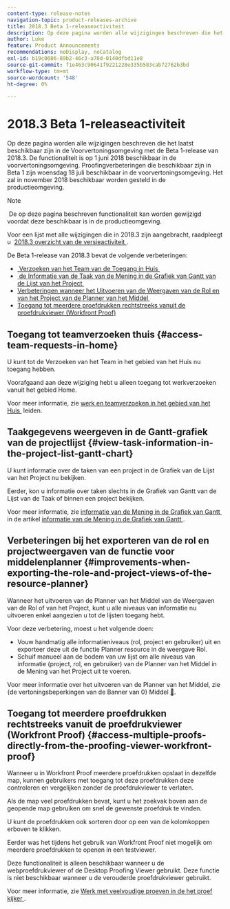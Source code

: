 ```yaml
---
content-type: release-notes
navigation-topic: product-releases-archive
title: 2018.3 Beta 1-releaseactiviteit
description: Op deze pagina worden alle wijzigingen beschreven die het laatst beschikbaar zijn in de Voorvertoningsomgeving met de Beta 1-release van 2018.3. De functionaliteit is op 1 juni 2018 beschikbaar in de voorvertoningsomgeving. Proofingverbeteringen die beschikbaar zijn in Beta 1 zijn woensdag 18 juli beschikbaar in de voorvertoningsomgeving. Het zal in november 2018 beschikbaar worden gesteld in de productieomgeving.
author: Luke
feature: Product Announcements
recommendations: noDisplay, noCatalog
exl-id: b19c0086-89b2-46c3-a70d-0140dfbd11e8
source-git-commit: f1e463c90641f9221228e335b583cab72762b3bd
workflow-type: tm+mt
source-wordcount: '548'
ht-degree: 0%

---
```


# 2018.3 Beta 1-releaseactiviteit

Op deze pagina worden alle wijzigingen beschreven die het laatst beschikbaar zijn in de Voorvertoningsomgeving met de Beta 1-release van 2018.3. De functionaliteit is op 1 juni 2018 beschikbaar in de voorvertoningsomgeving. Proofingverbeteringen die beschikbaar zijn in Beta 1 zijn woensdag 18 juli beschikbaar in de voorvertoningsomgeving. Het zal in november 2018 beschikbaar worden gesteld in de productieomgeving.

>[!NOTE]
>
> De op deze pagina beschreven functionaliteit kan worden gewijzigd voordat deze beschikbaar is in de productieomgeving.

Voor een lijst met alle wijzigingen die in 2018.3 zijn aangebracht, raadpleegt u  [&#x200B; 2018.3 overzicht van de versieactiviteit &#x200B;](../../../../product-announcements/product-releases/quarterly-release-archive/2018.3-release-activity/2018-3-release-activity-overview.md).

De Beta 1-release van 2018.3 bevat de volgende verbeteringen:

* [&#x200B; Verzoeken van het Team van de Toegang in Huis &#x200B;](#access-team-requests-in-home)
* [&#x200B; de Informatie van de Taak van de Mening in de Grafiek van Gantt van de Lijst van het Project &#x200B;](#view-task-information-in-the-project-list-gantt-chart)
* [&#x200B; Verbeteringen wanneer het Uitvoeren van de Weergaven van de Rol en van het Project van de Planner van het Middel &#x200B;](#improvements-when-exporting-the-role-and-project-views-of-the-resource-planner)
* [Toegang tot meerdere proefdrukken rechtstreeks vanuit de proefdrukviewer (Workfront Proof)](#access-multiple-proofs-directly-from-the-proofing-viewer-workfront-proof)

## Toegang tot teamverzoeken thuis {#access-team-requests-in-home}

U kunt tot de Verzoeken van het Team in het gebied van het Huis nu toegang hebben.

Voorafgaand aan deze wijziging hebt u alleen toegang tot werkverzoeken vanuit het gebied Home.

Voor meer informatie, zie [&#x200B; werk en teamverzoeken in het gebied van het Huis &#x200B;](../../../../workfront-basics/using-home/using-the-home-area/manage-work-and-team-requests-home.md) leiden.

## Taakgegevens weergeven in de Gantt-grafiek van de projectlijst {#view-task-information-in-the-project-list-gantt-chart}

U kunt informatie over de taken van een project in de Grafiek van de Lijst van het Project nu bekijken. 

Eerder, kon u informatie over taken slechts in de Grafiek van Gantt van de Lijst van de Taak of binnen een project bekijken.

Voor meer informatie, zie [&#x200B; informatie van de Mening in de Grafiek van Gantt &#x200B;](../../../../manage-work/gantt-chart/use-the-gantt-chart/view-info-in-gantt.md) in de artikel [&#x200B; informatie van de Mening in de Grafiek van Gantt &#x200B;](../../../../manage-work/gantt-chart/use-the-gantt-chart/view-info-in-gantt.md).

## Verbeteringen bij het exporteren van de rol en projectweergaven van de functie voor middelenplanner {#improvements-when-exporting-the-role-and-project-views-of-the-resource-planner}

Wanneer het uitvoeren van de Planner van het Middel van de Weergaven van de Rol of van het Project, kunt u alle niveaus van informatie nu uitvoeren enkel aangezien u tot de lijsten toegang hebt.

Voor deze verbetering, moest u het volgende doen:

* Vouw handmatig alle informatieniveaus (rol, project en gebruiker) uit en exporteer deze uit de functie Planner resource in de weergave Rol.
* Schuif manueel aan de bodem van uw lijst om alle niveaus van informatie (project, rol, en gebruiker) van de Planner van het Middel in de Mening van het Project uit te voeren.

Voor meer informatie over het uitvoeren van de Planner van het Middel, zie {de vertoningsbeperkingen van de Banner van 0} Middel [&#128279;](../../../../resource-mgmt/resource-planning/resource-planner-display-limitations.md).

## Toegang tot meerdere proefdrukken rechtstreeks vanuit de proefdrukviewer (Workfront Proof) {#access-multiple-proofs-directly-from-the-proofing-viewer-workfront-proof}

Wanneer u in Workfront Proof meerdere proefdrukken opslaat in dezelfde map, kunnen gebruikers met toegang tot deze proefdrukken deze controleren en vergelijken zonder de proefdrukviewer te verlaten. 

Als de map veel proefdrukken bevat, kunt u het zoekvak boven aan de geopende map gebruiken om snel de gewenste proefdruk te vinden.

U kunt de proefdrukken ook sorteren door op een van de kolomkoppen erboven te klikken.

Eerder was het tijdens het gebruik van Workfront Proof niet mogelijk om meerdere proefdrukken te openen in een testviewer.

Deze functionaliteit is alleen beschikbaar wanneer u de webproefdrukviewer of de Desktop Proofing Viewer gebruikt. Deze functie is niet beschikbaar wanneer u de verouderde proefdrukviewer gebruikt.

Voor meer informatie, zie [&#x200B; Werk met veelvoudige proeven in de het proef kijker &#x200B;](../../../../workfront-proof/wp-work-proofsfiles/review-proofs-wpv/work-with-multiple-proofs.md).
